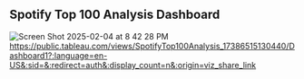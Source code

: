 ## Spotify Top 100 Analysis Dashboard
![Screen Shot 2025-02-04 at 8 42 28 PM](https://github.com/user-attachments/assets/b83ea98b-874a-4db6-9735-b0f14c61f93e)
https://public.tableau.com/views/SpotifyTop100Analysis_17386515130440/Dashboard1?:language=en-US&:sid=&:redirect=auth&:display_count=n&:origin=viz_share_link
